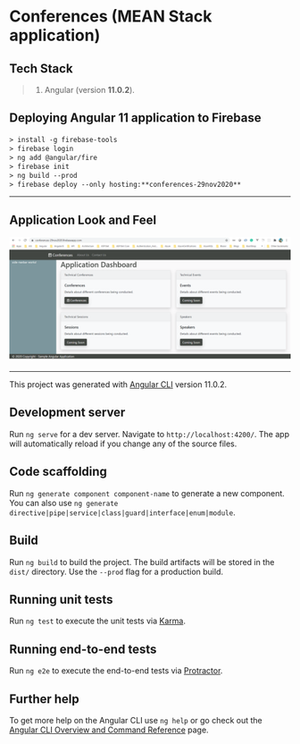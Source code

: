 # Conferences (MEAN Stack application)

## Tech Stack
> 1. Angular (version **11.0.2**).

## Deploying Angular 11 application to Firebase

```
> install -g firebase-tools
> firebase login
> ng add @angular/fire
> firebase init
> ng build --prod
> firebase deploy --only hosting:**conferences-29nov2020**
```

-----------------------

## Application Look and Feel 

![Web APP Dashboard|150x150](./documentation/images/Angular_UI_Dashboard.PNG)

-----------------------

This project was generated with [Angular CLI](https://github.com/angular/angular-cli) version 11.0.2.

## Development server

Run `ng serve` for a dev server. Navigate to `http://localhost:4200/`. The app will automatically reload if you change any of the source files.

## Code scaffolding

Run `ng generate component component-name` to generate a new component. You can also use `ng generate directive|pipe|service|class|guard|interface|enum|module`.

## Build

Run `ng build` to build the project. The build artifacts will be stored in the `dist/` directory. Use the `--prod` flag for a production build.

## Running unit tests

Run `ng test` to execute the unit tests via [Karma](https://karma-runner.github.io).

## Running end-to-end tests

Run `ng e2e` to execute the end-to-end tests via [Protractor](http://www.protractortest.org/).

## Further help

To get more help on the Angular CLI use `ng help` or go check out the [Angular CLI Overview and Command Reference](https://angular.io/cli) page.
